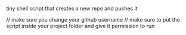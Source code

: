 
tiny shell script that creates a new repo and pushes  it

// make sure you change your github username 
// make sure to put the script inside your project folder and give it permission to run
